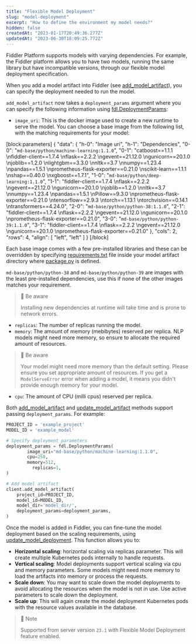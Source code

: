 ```yaml
---
title: "Flexible Model Deployment"
slug: "model-deployment"
excerpt: "How to define the environment my model needs?"
hidden: false
createdAt: "2023-01-17T20:49:36.277Z"
updatedAt: "2023-06-30T18:09:25.772Z"
---
```

Fiddler Platform supports models with varying dependencies. For example, the Fiddler platform allows you to have two models, running the same library but have incompatible versions, through our flexible model deployment specification.

When you add a model artifact into Fiddler (see [add_model_artifact](ref:clientadd_model_artifact)), you can specify the deployment needed to run the model. 

`add_model_artifact` now takes a `deployment_params` argument where you can specify the following information using [fdl.DeploymentParams](ref:fdldeploymentparams):

- `image_uri`: This is the docker image used to create a new runtime to serve the model. You can choose a base image from the following list, with the matching requirements for your model:

[block:parameters]
{
  "data": {
    "h-0": "Image uri",
    "h-1": "Dependencies",
    "0-0": "`md-base/python/machine-learning:1.1.0`",
    "0-1": "catboost==1.1.1  \nfiddler-client==1.7.4  \nflask==2.2.2  \ngevent==21.12.0  \ngunicorn==20.1.0  \njoblib==1.2.0  \nlightgbm==3.3.0  \nnltk==3.7  \nnumpy==1.23.4  \npandas==1.5.1  \nprometheus-flask-exporter==0.21.0  \nscikit-learn==1.1.1  \nshap==0.40.0  \nxgboost==1.7.1",
    "1-0": "`md-base/python/deep-learning:1.1.0`",
    "1-1": "fiddler-client==1.7.4  \nflask==2.2.2  \ngevent==21.12.0  \ngunicorn==20.1.0  \njoblib==1.2.0  \nnltk==3.7  \nnumpy==1.23.4  \npandas==1.5.1  \nPillow==9.3.0  \nprometheus-flask-exporter==0.21.0  \ntensorflow==2.9.3  \ntorch==1.13.1  \ntorchvision==0.14.1  \ntransformers==4.24.0",
    "2-0": "`md-base/python/python-38:1.1.0`",
    "2-1": "fiddler-client==1.7.4  \nflask==2.2.2  \ngevent==21.12.0  \ngunicorn==20.1.0  \nprometheus-flask-exporter==0.21.0",
    "3-0": "`md-base/python/python-39:1.1.0`",
    "3-1": "fiddler-client==1.7.4  \nflask==2.2.2  \ngevent==21.12.0  \ngunicorn==20.1.0  \nprometheus-flask-exporter==0.21.0"
  },
  "cols": 2,
  "rows": 4,
  "align": [
    "left",
    "left"
  ]
}
[/block]

Each base image comes with a few pre-installed libraries and these can be overridden by specifying [requirements.txt](doc:artifacts-and-surrogates#requirementstxt-file) file inside your model artifact directory where [package.py](doc:artifacts-and-surrogates#packagepy-wrapper-script) is defined.  

`md-base/python/python-38` and `md-base/python/python-39` are images with the least pre-installed dependencies, use this if none of the other images matches your requirement. 

> 🚧 Be aware
> 
> Installing new dependencies at runtime will take time and is prone to network errors.

- `replicas`: The number of replicas running the model.
- `memory`: The amount of memory (mebibytes) reserved per replica. NLP models might need more memory, so ensure to allocate the required amount of resources.

> 🚧 Be aware
> 
> Your model might need more memory than the default setting. Please ensure you set appropriate amount of resources. If you get a `ModelServeError` error when adding a model, it means you didn't provide enough memory for your model.

- `cpu`: The amount of CPU (milli cpus) reserved per replica.

Both [add_model_artifact](ref:clientadd_model_artifact) and [update_model_artifact](ref:clientupdate_model_artifact) methods support passing `deployment_params`. For example:

```python python
PROJECT_ID = 'example_project'
MODEL_ID = 'example_model'

# Specify deployment parameters
deployment_params = fdl.DeploymentParams(
        image_uri="md-base/python/machine-learning:1.1.0",
        cpu=250,
        memory=512,
  		  replicas=1,
)

# Add model artifact
client.add_model_artifact(  
    project_id=PROJECT_ID,
    model_id=MODEL_ID,
    model_dir='model_dir/',
  	deployment_params=deployment_params,
)
```

Once the model is added in Fiddler, you can fine-tune the model deployment based on the scaling requirements, using [update_model_deployment](ref:clientupdate_model_deployment). This function allows you to:

- **Horizontal scaling**: horizontal scaling via replicas parameter. This will create multiple Kubernetes pods internally to handle requests.
- **Vertical scaling**: Model deployments support vertical scaling via cpu and memory parameters. Some models might need more memory to load the artifacts into memory or process the requests.
- **Scale down**: You may want to scale down the model deployments to avoid allocating the resources when the model is not in use. Use active parameters to scale down the deployment.
- **Scale up**: This will again create the model deployment Kubernetes pods with the resource values available in the database.

> 📘 Note
> 
> Supported from server version `23.1` with Flexible Model Deployment feature enabled.
